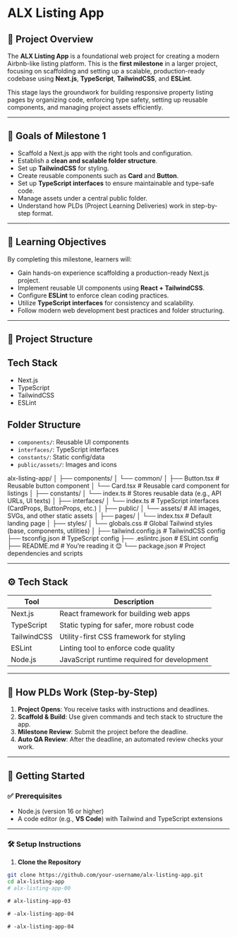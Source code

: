 # ALX Listing App

## 📌 Project Overview

The **ALX Listing App** is a foundational web project for creating a modern Airbnb-like listing platform. This is the **first milestone** in a larger project, focusing on scaffolding and setting up a scalable, production-ready codebase using **Next.js**, **TypeScript**, **TailwindCSS**, and **ESLint**.

This stage lays the groundwork for building responsive property listing pages by organizing code, enforcing type safety, setting up reusable components, and managing project assets efficiently.

---

## 🎯 Goals of Milestone 1

- Scaffold a Next.js app with the right tools and configuration.
- Establish a **clean and scalable folder structure**.
- Set up **TailwindCSS** for styling.
- Create reusable components such as **Card** and **Button**.
- Set up **TypeScript interfaces** to ensure maintainable and type-safe code.
- Manage assets under a central public folder.
- Understand how PLDs (Project Learning Deliveries) work in step-by-step format.

---

## 🧠 Learning Objectives

By completing this milestone, learners will:

- Gain hands-on experience scaffolding a production-ready Next.js project.
- Implement reusable UI components using **React + TailwindCSS**.
- Configure **ESLint** to enforce clean coding practices.
- Utilize **TypeScript interfaces** for consistency and scalability.
- Follow modern web development best practices and folder structuring.

---

## 📁 Project Structure


## Tech Stack
- Next.js
- TypeScript
- TailwindCSS
- ESLint

## Folder Structure
- `components/`: Reusable UI components
- `interfaces/`: TypeScript interfaces
- `constants/`: Static config/data
- `public/assets/`: Images and icons

alx-listing-app/
│
├── components/
│ └── common/
│ ├── Button.tsx # Reusable button component
│ └── Card.tsx # Reusable card component for listings
│
├── constants/
│ └── index.ts # Stores reusable data (e.g., API URLs, UI texts)
│
├── interfaces/
│ └── index.ts # TypeScript interfaces (CardProps, ButtonProps, etc.)
│
├── public/
│ └── assets/ # All images, SVGs, and other static assets
│
├── pages/
│ └── index.tsx # Default landing page
│
├── styles/
│ └── globals.css # Global Tailwind styles (base, components, utilities)
│
├── tailwind.config.js # TailwindCSS config
├── tsconfig.json # TypeScript config
├── .eslintrc.json # ESLint config
├── README.md # You’re reading it 😊
└── package.json # Project dependencies and scripts


---

## ⚙️ Tech Stack

| Tool          | Description                                  |
|---------------|----------------------------------------------|
| Next.js       | React framework for building web apps        |
| TypeScript    | Static typing for safer, more robust code    |
| TailwindCSS   | Utility-first CSS framework for styling      |
| ESLint        | Linting tool to enforce code quality         |
| Node.js       | JavaScript runtime required for development  |

---

## 🧱 How PLDs Work (Step-by-Step)

1. **Project Opens**: You receive tasks with instructions and deadlines.
2. **Scaffold & Build**: Use given commands and tech stack to structure the app.
3. **Milestone Review**: Submit the project before the deadline.
4. **Auto QA Review**: After the deadline, an automated review checks your work.

---

## 🚀 Getting Started

### ✅ Prerequisites

- Node.js (version 16 or higher)
- A code editor (e.g., **VS Code**) with Tailwind and TypeScript extensions

---

### 🛠️ Setup Instructions

1. **Clone the Repository**

```bash
git clone https://github.com/your-username/alx-listing-app.git
cd alx-listing-app
#   a l x - l i s t i n g - a p p - 0 0  
 #   a l x - l i s t i n g - a p p - 0 3  
 #   - a l x - l i s t i n g - a p p - 0 4  
 #   - a l x - l i s t i n g - a p p - 0 4  
 